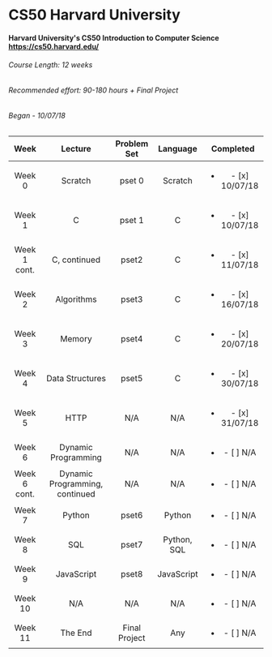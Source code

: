 # CS50 Harvard University
#### Harvard University's CS50 Introduction to Computer Science https://cs50.harvard.edu/

###### Course Length: <i>12 weeks</i><br/>
###### Recommended effort: <i>90-180 hours + Final Project</i>
###### Began - <i>10/07/18</i>

| Week          | Lecture                        | Problem Set   | Language    |  Completed                       | 
| :------------:|:------------------------------:| :------------:| :----------:| :-------------------------------:| 
| Week 0        | Scratch                        | pset 0        | Scratch     | <ul><li>- [x] 10/07/18</li></ul> | 
| Week 1        | C                              | pset 1        | C           | <ul><li>- [x] 10/07/18</li></ul> | 
| Week 1 cont.  | C, continued                   | pset2         | C           | <ul><li>- [x] 11/07/18</li></ul> | 
| Week 2        | Algorithms                     | pset3         | C           | <ul><li>- [x] 16/07/18</li></ul> | 
| Week 3        | Memory                         | pset4         | C           | <ul><li>- [x] 20/07/18</li></ul> | 
| Week 4        | Data Structures                | pset5         | C           | <ul><li>- [x] 30/07/18</li></ul> | 
| Week 5        | HTTP                           | N/A           | N/A         | <ul><li>- [x] 31/07/18</li></ul> | 
| Week 6        | Dynamic Programming            | N/A           | N/A         | <ul><li>- [ ] N/A</li></ul>      | 
| Week 6 cont.  | Dynamic Programming, continued | N/A           | N/A         | <ul><li>- [ ] N/A</li></ul>      | 
| Week 7        | Python                         | pset6         | Python      | <ul><li>- [ ] N/A</li></ul>      | 
| Week 8        | SQL                            | pset7         | Python, SQL | <ul><li>- [ ] N/A</li></ul>      | 
| Week 9        | JavaScript                     | pset8         | JavaScript  | <ul><li>- [ ] N/A</li></ul>      | 
| Week 10       | N/A                            | N/A           | N/A         | <ul><li>- [ ] N/A</li></ul>      | 
| Week 11       | The End                        | Final Project | Any         | <ul><li>- [ ] N/A</li></ul>      | 
